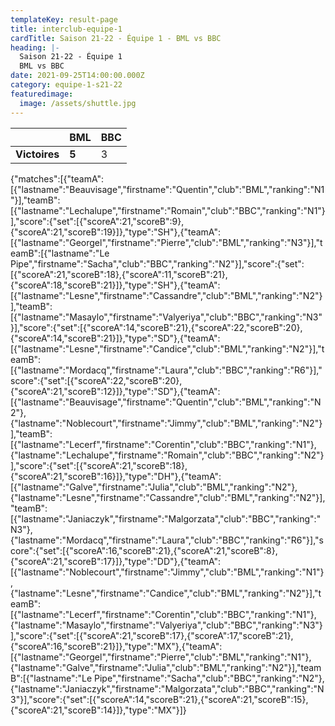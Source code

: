 ```yaml
---
templateKey: result-page
title: interclub-equipe-1
cardTitle: Saison 21-22 - Équipe 1 - BML vs BBC
heading: |-
  Saison 21-22 - Équipe 1
  BML vs BBC
date: 2021-09-25T14:00:00.000Z
category: equipe-1-s21-22
featuredimage:
  image: /assets/shuttle.jpg
---
```

|               | BML   | BBC |
| ------------- | ----- | --- |
| **Victoires** | **5** | 3   |

<scoreboard>{"matches":[{"teamA":[{"lastname":"Beauvisage","firstname":"Quentin","club":"BML","ranking":"N1"}],"teamB":[{"lastname":"Lechalupe","firstname":"Romain","club":"BBC","ranking":"N1"}],"score":{"set":[{"scoreA":21,"scoreB":9},{"scoreA":21,"scoreB":19}]},"type":"SH"},{"teamA":[{"lastname":"Georgel","firstname":"Pierre","club":"BML","ranking":"N3"}],"teamB":[{"lastname":"Le Pipe","firstname":"Sacha","club":"BBC","ranking":"N2"}],"score":{"set":[{"scoreA":21,"scoreB":18},{"scoreA":11,"scoreB":21},{"scoreA":18,"scoreB":21}]},"type":"SH"},{"teamA":[{"lastname":"Lesne","firstname":"Cassandre","club":"BML","ranking":"N2"}],"teamB":[{"lastname":"Masaylo","firstname":"Valyeriya","club":"BBC","ranking":"N3"}],"score":{"set":[{"scoreA":14,"scoreB":21},{"scoreA":22,"scoreB":20},{"scoreA":14,"scoreB":21}]},"type":"SD"},{"teamA":[{"lastname":"Lesne","firstname":"Candice","club":"BML","ranking":"N2"}],"teamB":[{"lastname":"Mordacq","firstname":"Laura","club":"BBC","ranking":"R6"}],"score":{"set":[{"scoreA":22,"scoreB":20},{"scoreA":21,"scoreB":12}]},"type":"SD"},{"teamA":[{"lastname":"Beauvisage","firstname":"Quentin","club":"BML","ranking":"N2"},{"lastname":"Noblecourt","firstname":"Jimmy","club":"BML","ranking":"N2"}],"teamB":[{"lastname":"Lecerf","firstname":"Corentin","club":"BBC","ranking":"N1"},{"lastname":"Lechalupe","firstname":"Romain","club":"BBC","ranking":"N2"}],"score":{"set":[{"scoreA":21,"scoreB":18},{"scoreA":21,"scoreB":16}]},"type":"DH"},{"teamA":[{"lastname":"Galve","firstname":"Julia","club":"BML","ranking":"N2"},{"lastname":"Lesne","firstname":"Cassandre","club":"BML","ranking":"N2"}],"teamB":[{"lastname":"Janiaczyk","firstname":"Malgorzata","club":"BBC","ranking":"N3"},{"lastname":"Mordacq","firstname":"Laura","club":"BBC","ranking":"R6"}],"score":{"set":[{"scoreA":16,"scoreB":21},{"scoreA":21,"scoreB":8},{"scoreA":21,"scoreB":17}]},"type":"DD"},{"teamA":[{"lastname":"Noblecourt","firstname":"Jimmy","club":"BML","ranking":"N1"},{"lastname":"Lesne","firstname":"Candice","club":"BML","ranking":"N2"}],"teamB":[{"lastname":"Lecerf","firstname":"Corentin","club":"BBC","ranking":"N1"},{"lastname":"Masaylo","firstname":"Valyeriya","club":"BBC","ranking":"N3"}],"score":{"set":[{"scoreA":21,"scoreB":17},{"scoreA":17,"scoreB":21},{"scoreA":16,"scoreB":21}]},"type":"MX"},{"teamA":[{"lastname":"Georgel","firstname":"Pierre","club":"BML","ranking":"N1"},{"lastname":"Galve","firstname":"Julia","club":"BML","ranking":"N2"}],"teamB":[{"lastname":"Le Pipe","firstname":"Sacha","club":"BBC","ranking":"N2"},{"lastname":"Janiaczyk","firstname":"Malgorzata","club":"BBC","ranking":"N3"}],"score":{"set":[{"scoreA":14,"scoreB":21},{"scoreA":21,"scoreB":15},{"scoreA":21,"scoreB":14}]},"type":"MX"}]}</scoreboard>